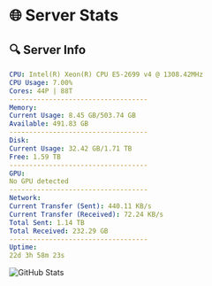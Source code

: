 # 🌐 Server Stats
## 🔍 Server Info
```yaml
CPU: Intel(R) Xeon(R) CPU E5-2699 v4 @ 1308.42MHz
CPU Usage: 7.00%
Cores: 44P | 88T
-----------------------------------
Memory:
Current Usage: 8.45 GB/503.74 GB
Available: 491.83 GB
-----------------------------------
Disk:
Current Usage: 32.42 GB/1.71 TB
Free: 1.59 TB
-----------------------------------
GPU:
No GPU detected
-----------------------------------
Network:
Current Transfer (Sent): 440.11 KB/s
Current Transfer (Received): 72.24 KB/s
Total Sent: 1.14 TB
Total Received: 232.29 GB
-----------------------------------
Uptime:
22d 3h 58m 23s
```
![GitHub Stats](https://img.shields.io/badge/Updated-2025-05-11_21:07:11-blue)